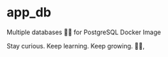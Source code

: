 # app_db

Multiple databases 🐳🐳 for PostgreSQL Docker Image


<!-- INSPIRATIONAL_QUOTE_START -->
Stay curious. Keep learning. Keep growing.
🧑‍💻,
<!-- INSPIRATIONAL_QUOTE_END -->
